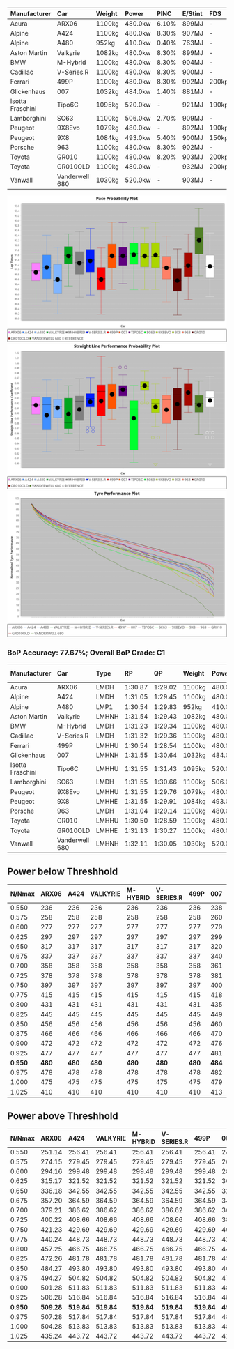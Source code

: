 | Manufacturer     | Car            | Weight | Power   | PINC    | E/Stint | FDS     |
|:-|:-|:-|:-|:-|:-|:-|
| Acura            | ARX06          | 1100kg | 480.0kw | 6.10%   | 899MJ   |    -    |
| Alpine           | A424           | 1100kg | 480.0kw | 8.30%   | 907MJ   |    -    |
| Alpine           | A480           | 952kg  | 410.0kw | 0.40%   | 763MJ   |    -    |
| Aston Martin     | Valkyrie       | 1082kg | 480.0kw | 8.30%   | 899MJ   |    -    |
| BMW              | M-Hybrid       | 1100kg | 480.0kw | 8.30%   | 904MJ   |    -    |
| Cadillac         | V-Series.R     | 1100kg | 480.0kw | 8.30%   | 900MJ   |    -    |
| Ferrari          | 499P           | 1100kg | 480.0kw | 8.30%   | 902MJ   | 200kph  |
| Glickenhaus      | 007            | 1032kg | 484.0kw | 1.40%   | 881MJ   |    -    |
| Isotta Fraschini | Tipo6C         | 1095kg | 520.0kw |    -    | 921MJ   | 190kph  |
| Lamborghini      | SC63           | 1100kg | 506.0kw | 2.70%   | 909MJ   |    -    |
| Peugeot          | 9X8Evo         | 1079kg | 480.0kw |    -    | 892MJ   | 190kph  |
| Peugeot          | 9X8            | 1084kg | 493.0kw | 5.40%   | 900MJ   | 150kph  |
| Porsche          | 963            | 1100kg | 480.0kw | 8.30%   | 902MJ   |    -    |
| Toyota           | GR010          | 1100kg | 480.0kw | 8.20%   | 903MJ   | 200kph  |
| Toyota           | GR010OLD       | 1100kg | 480.0kw |    -    | 932MJ   | 200kph  |
| Vanwall          | Vanderwell 680 | 1030kg | 520.0kw |    -    | 903MJ   |    -    |

![PACECHART](./IMG/AUTO.png)
![STRAIGHTLINEPERFORMANCECHART](./IMG/AUTO_sp.png)
![TYREPERFORMANCECHART](./IMG/AUTO_tw.png)

### BoP Accuracy: 77.67%; Overall BoP Grade: C1
| Manufacturer     | Car            | Type  | RP      | QP      | Weight | Power¹  | Threshhold | PINC    | Power²   | E/Stint | AVG Vmax  | FDS     | RDLC | L/Stint | BOP-Grade | Model Accuracy | Model Points | Match%  | SimDiff |
|:-|:-|:-|:-|:-|:-|:-|:-|:-|:-|:-|:-|:-|:-|:-|:-|:-|:-|:-|:-|
| Acura            | ARX06          | LMDH  | 1:30.87 | 1:29.02 | 1100kg | 480.0kw | 210.0kph   | 6.10%   | 509.30kw |  899MJ  | 305.49kph |    -    | 0.98 | 40      | -D1       | 100.00%        | 996          | 66.12%  | #       |
| Alpine           | A424           | LMDH  | 1:31.05 | 1:29.45 | 1100kg | 480.0kw | 210.0kph   | 8.30%   | 519.80kw |  907MJ  | 303.02kph |    -    | 0.98 | 40      | -A2       | 98.45%         | 2220         | 92.85%  | #       |
| Alpine           | A480           | LMP1  | 1:30.54 | 1:29.83 |  952kg | 410.0kw | 210.0kph   | 0.40%   | 411.60kw |  763MJ  | 303.44kph |    -    | 0.98 | 37      | -D2       | 95.90%         | 1706         | 63.24%  | +0.59   |
| Aston Martin     | Valkyrie       | LMHNH | 1:31.54 | 1:29.43 | 1082kg | 480.0kw | 210.0kph   | 8.30%   | 519.80kw |  899MJ  | 304.31kph |    -    | 0.99 | 40      | +D1       | 100.00%        | 466          | 65.20%  | #       |
| BMW              | M-Hybrid       | LMDH  | 1:31.23 | 1:29.34 | 1100kg | 480.0kw | 210.0kph   | 8.30%   | 519.80kw |  904MJ  | 304.91kph |    -    | 0.98 | 40      | ~A1       | 100.00%        | 3339         | 100.00% | #       |
| Cadillac         | V-Series.R     | LMDH  | 1:31.32 | 1:29.36 | 1100kg | 480.0kw | 210.0kph   | 8.30%   | 519.80kw |  900MJ  | 306.44kph |    -    | 0.98 | 40      | +A2       | 99.03%         | 6041         | 93.84%  | #       |
| Ferrari          | 499P           | LMHHU | 1:30.54 | 1:28.54 | 1100kg | 480.0kw | 210.0kph   | 8.30%   | 519.80kw |  902MJ  | 307.75kph | 200kph  | 1.01 | 40      | -D2       | 99.97%         | 7286         | 61.30%  | #       |
| Glickenhaus      | 007            | LMHNH | 1:31.55 | 1:30.64 | 1032kg | 484.0kw | 210.0kph   | 1.40%   | 490.80kw |  881MJ  | 311.18kph |    -    | 0.96 | 40      | +B2       | 93.90%         | 2170         | 80.56%  | #       |
| Isotta Fraschini | Tipo6C         | LMHHU | 1:31.55 | 1:31.43 | 1095kg | 520.0kw | 210.0kph   |    -    | 520.00kw |  921MJ  | 309.56kph | 190kph  | 1.02 | 40      | +D2       | 98.48%         | 130          | 60.98%  | #       |
| Lamborghini      | SC63           | LMDH  | 1:31.55 | 1:30.66 | 1100kg | 506.0kw | 210.0kph   | 2.70%   | 519.70kw |  909MJ  | 302.65kph |    -    | 1.01 | 40      | +B1       | 100.00%        | 784          | 87.28%  | #       |
| Peugeot          | 9X8Evo         | LMHHU | 1:31.55 | 1:29.76 | 1079kg | 480.0kw | 210.0kph   |    -    | 480.00kw |  892MJ  | 309.85kph | 190kph  | 0.98 | 40      | +C2       | 100.00%        | 1890         | 72.19%  | #       |
| Peugeot          | 9X8            | LMHHE | 1:31.55 | 1:29.91 | 1084kg | 493.0kw | 210.0kph   | 5.40%   | 519.60kw |  900MJ  | 304.74kph | 150kph  | 0.99 | 40      | ~A1       | 98.18%         | 4753         | 96.44%  | +1.96   |
| Porsche          | 963            | LMDH  | 1:31.04 | 1:29.14 | 1100kg | 480.0kw | 210.0kph   | 8.30%   | 519.80kw |  902MJ  | 304.82kph |    -    | 0.98 | 40      | -A2       | 99.89%         | 15174        | 90.60%  | #       |
| Toyota           | GR010          | LMHHU | 1:30.50 | 1:28.59 | 1100kg | 480.0kw | 210.0kph   | 8.20%   | 519.40kw |  903MJ  | 306.67kph | 200kph  | 1.01 | 40      | -E1       | 99.82%         | 5457         | 59.00%  | #       |
| Toyota           | GR010OLD       | LMHHE | 1:31.13 | 1:30.27 | 1100kg | 480.0kw | 210.0kph   |    -    | 480.00kw |  932MJ  | 307.12kph | 200kph  | 1.00 | 40      | +A2       | 100.00%        | 930          | 92.01%  | #       |
| Vanwall          | Vanderwell 680 | LMHNH | 1:32.11 | 1:30.05 | 1030kg | 520.0kw | 0.0kph     |    -    | 520.00kw |  903MJ  | 311.15kph |    -    | 1.02 | 40      | +D2       | 96.27%         | 645          | 61.04%  | +1.50   |

## Power below Threshhold
| N/Nmax    | ARX06   | A424    | VALKYRIE | M-HYBRID | V-SERIES.R | 499P    | 007     | TIPO6C  | SC63    | 9X8EVO  | 9X8     | 963     | GR010   | GR010OLD | VANDERWELL 680 | ​     | RPM      | A480            |
|:-|:-|:-|:-|:-|:-|:-|:-|:-|:-|:-|:-|:-|:-|:-|:-|:-|:-|:-|
|  0.550    |  236    |  236    |  236     |  236     |  236       |  236    |  238    |  256    |  249    |  236    |  243    |  236    |  236    |  236     |  256           |  ​    |   --     |  0.00           |
|  0.575    |  258    |  258    |  258     |  258     |  258       |  258    |  260    |  279    |  272    |  258    |  265    |  258    |  258    |  258     |  279           |  ​    |   --     |  0.00           |
|  0.600    |  277    |  277    |  277     |  277     |  277       |  277    |  279    |  300    |  292    |  277    |  285    |  277    |  277    |  277     |  300           |  ​    |   --     |  0.00           |
|  0.625    |  297    |  297    |  297     |  297     |  297       |  297    |  299    |  322    |  313    |  297    |  305    |  297    |  297    |  297     |  322           |  ​    |   --     |  0.00           |
|  0.650    |  317    |  317    |  317     |  317     |  317       |  317    |  320    |  343    |  334    |  317    |  325    |  317    |  317    |  317     |  343           |  ​    |   --     |  0.00           |
|  0.675    |  337    |  337    |  337     |  337     |  337       |  337    |  340    |  365    |  355    |  337    |  346    |  337    |  337    |  337     |  365           |  ​    |   --     |  0.00           |
|  0.700    |  358    |  358    |  358     |  358     |  358       |  358    |  361    |  387    |  377    |  358    |  367    |  358    |  358    |  358     |  387           |  ​    |   --     |  0.00           |
|  0.725    |  378    |  378    |  378     |  378     |  378       |  378    |  381    |  409    |  398    |  378    |  388    |  378    |  378    |  378     |  409           |  ​    |   --     |  0.00           |
|  0.750    |  397    |  397    |  397     |  397     |  397       |  397    |  400    |  430    |  418    |  397    |  407    |  397    |  397    |  397     |  430           |  ​    |   --     |  0.00           |
|  0.775    |  415    |  415    |  415     |  415     |  415       |  415    |  418    |  449    |  437    |  415    |  426    |  415    |  415    |  415     |  449           |  ​    |  5000    |  -3,226,581.26  |
|  0.800    |  431    |  431    |  431     |  431     |  431       |  431    |  435    |  467    |  454    |  431    |  443    |  431    |  431    |  431     |  467           |  ​    |  5500    |  -3,514,150.67  |
|  0.825    |  445    |  445    |  445     |  445     |  445       |  445    |  449    |  482    |  469    |  445    |  457    |  445    |  445    |  445     |  482           |  ​    |  5999    |  -3,815,787.47  |
|  0.850    |  456    |  456    |  456     |  456     |  456       |  456    |  460    |  494    |  481    |  456    |  468    |  456    |  456    |  456     |  494           |  ​    |  6499    |  -4,131,492.66  |
|  0.875    |  466    |  466    |  466     |  466     |  466       |  466    |  470    |  505    |  491    |  466    |  478    |  466    |  466    |  466     |  505           |  ​    |  7000    |  -4,461,266.25  |
|  0.900    |  472    |  472    |  472     |  472     |  472       |  472    |  476    |  512    |  498    |  472    |  485    |  472    |  472    |  472     |  512           |  ​    |  7500    |  -4,805,107.23  |
|  0.925    |  477    |  477    |  477     |  477     |  477       |  477    |  481    |  517    |  503    |  477    |  490    |  477    |  477    |  477     |  517           |  ​    |  8000    |  408.83         |
| **0.950** | **480** | **480** | **480**  | **480**  | **480**    | **480** | **484** | **520** | **506** | **480** | **493** | **480** | **480** | **480**  | **520**        | **​** | **8499** | **411.83**      |
|  0.975    |  478    |  478    |  478     |  478     |  478       |  478    |  482    |  518    |  504    |  478    |  491    |  478    |  478    |  478     |  518           |  ​    |  9000    |  205.41         |
|  1.000    |  475    |  475    |  475     |  475     |  475       |  475    |  479    |  514    |  501    |  475    |  488    |  475    |  475    |  475     |  514           |  ​    |   --     |  0.00           |
|  1.025    |  410    |  410    |  410     |  410     |  410       |  410    |  413    |  444    |  432    |  410    |  421    |  410    |  410    |  410     |  444           |  ​    |   --     |  0.00           |

## Power above Threshhold
| N/Nmax    | ARX06      | A424       | VALKYRIE   | M-HYBRID   | V-SERIES.R | 499P       | 007        | TIPO6C  | SC63       | 9X8EVO  | 9X8        | 963        | GR010      | GR010OLD | VANDERWELL 680 | ​     | RPM      | A480            |
|:-|:-|:-|:-|:-|:-|:-|:-|:-|:-|:-|:-|:-|:-|:-|:-|:-|:-|:-|
|  0.550    |  251.14    |  256.41    |  256.41    |  256.41    |  256.41    |  256.41    |  241.38    |  256    |  256.33    |  236    |  256.31    |  256.41    |  256.18    |  236     |  256           |  ​    |   --     |  0.00           |
|  0.575    |  274.15    |  279.45    |  279.45    |  279.45    |  279.45    |  279.45    |  264.42    |  279    |  279.36    |  258    |  279.33    |  279.45    |  279.19    |  258     |  279           |  ​    |   --     |  0.00           |
|  0.600    |  294.16    |  299.48    |  299.48    |  299.48    |  299.48    |  299.48    |  283.45    |  300    |  299.38    |  277    |  299.36    |  299.48    |  299.21    |  277     |  300           |  ​    |   --     |  0.00           |
|  0.625    |  315.17    |  321.52    |  321.52    |  321.52    |  321.52    |  321.52    |  303.48    |  322    |  321.41    |  297    |  321.38    |  321.52    |  321.22    |  297     |  322           |  ​    |   --     |  0.00           |
|  0.650    |  336.18    |  342.55    |  342.55    |  342.55    |  342.55    |  342.55    |  324.51    |  343    |  342.44    |  317    |  342.41    |  342.55    |  342.24    |  317     |  343           |  ​    |   --     |  0.00           |
|  0.675    |  357.20    |  364.59    |  364.59    |  364.59    |  364.59    |  364.59    |  344.54    |  365    |  364.46    |  337    |  364.44    |  364.59    |  364.25    |  337     |  365           |  ​    |   --     |  0.00           |
|  0.700    |  379.21    |  386.62    |  386.62    |  386.62    |  386.62    |  386.62    |  365.58    |  387    |  386.49    |  358    |  386.46    |  386.62    |  386.27    |  358     |  387           |  ​    |   --     |  0.00           |
|  0.725    |  400.22    |  408.66    |  408.66    |  408.66    |  408.66    |  408.66    |  386.61    |  409    |  408.52    |  378    |  408.49    |  408.66    |  408.28    |  378     |  409           |  ​    |   --     |  0.00           |
|  0.750    |  421.23    |  429.69    |  429.69    |  429.69    |  429.69    |  429.69    |  405.64    |  430    |  429.55    |  397    |  429.51    |  429.69    |  429.30    |  397     |  430           |  ​    |   --     |  0.00           |
|  0.775    |  440.24    |  448.73    |  448.73    |  448.73    |  448.73    |  448.73    |  424.67    |  449    |  448.57    |  415    |  448.54    |  448.73    |  448.31    |  415     |  449           |  ​    |  5000    |  -3,226,581.26  |
|  0.800    |  457.25    |  466.75    |  466.75    |  466.75    |  466.75    |  466.75    |  440.70    |  467    |  466.59    |  431    |  466.56    |  466.75    |  466.32    |  431     |  467           |  ​    |  5500    |  -3,514,150.67  |
|  0.825    |  472.26    |  481.78    |  481.78    |  481.78    |  481.78    |  481.78    |  455.72    |  482    |  481.61    |  445    |  481.58    |  481.78    |  481.33    |  445     |  482           |  ​    |  5999    |  -3,815,787.47  |
|  0.850    |  484.27    |  493.80    |  493.80    |  493.80    |  493.80    |  493.80    |  466.74    |  494    |  493.63    |  456    |  493.59    |  493.80    |  493.34    |  456     |  494           |  ​    |  6499    |  -4,131,492.66  |
|  0.875    |  494.27    |  504.82    |  504.82    |  504.82    |  504.82    |  504.82    |  476.75    |  505    |  504.64    |  466    |  504.60    |  504.82    |  504.35    |  466     |  505           |  ​    |  7000    |  -4,461,266.25  |
|  0.900    |  501.28    |  511.83    |  511.83    |  511.83    |  511.83    |  511.83    |  482.76    |  512    |  511.65    |  472    |  511.61    |  511.83    |  511.35    |  472     |  512           |  ​    |  7500    |  -4,805,107.23  |
|  0.925    |  506.28    |  516.84    |  516.84    |  516.84    |  516.84    |  516.84    |  487.77    |  517    |  516.66    |  477    |  516.62    |  516.84    |  516.36    |  477     |  517           |  ​    |  8000    |  408.83         |
| **0.950** | **509.28** | **519.84** | **519.84** | **519.84** | **519.84** | **519.84** | **490.78** | **520** | **519.66** | **480** | **519.62** | **519.84** | **519.36** | **480**  | **520**        | **​** | **8499** | **411.83**      |
|  0.975    |  507.28    |  517.84    |  517.84    |  517.84    |  517.84    |  517.84    |  488.77    |  518    |  517.66    |  478    |  517.62    |  517.84    |  517.36    |  478     |  518           |  ​    |  9000    |  205.41         |
|  1.000    |  504.28    |  513.83    |  513.83    |  513.83    |  513.83    |  513.83    |  485.77    |  514    |  513.65    |  475    |  513.61    |  513.83    |  513.36    |  475     |  514           |  ​    |   --     |  0.00           |
|  1.025    |  435.24    |  443.72    |  443.72    |  443.72    |  443.72    |  443.72    |  419.66    |  444    |  443.57    |  410    |  443.53    |  443.72    |  443.31    |  410     |  444           |  ​    |   --     |  0.00           |
